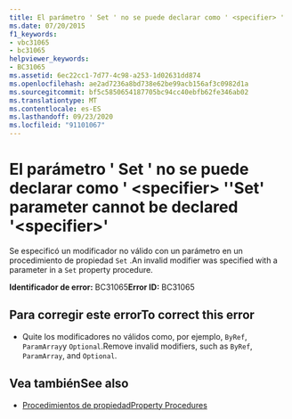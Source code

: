 ```yaml
---
title: El parámetro ' Set ' no se puede declarar como ' <specifier> '
ms.date: 07/20/2015
f1_keywords:
- vbc31065
- bc31065
helpviewer_keywords:
- BC31065
ms.assetid: 6ec22cc1-7d77-4c98-a253-1d02631dd874
ms.openlocfilehash: ae2ad7236a8bd738e62be99acb156af3c0982d1a
ms.sourcegitcommit: bf5c5850654187705bc94cc40ebfb62fe346ab02
ms.translationtype: MT
ms.contentlocale: es-ES
ms.lasthandoff: 09/23/2020
ms.locfileid: "91101067"
---
```

# <a name="set-parameter-cannot-be-declared-specifier"></a><span data-ttu-id="8123b-102">El parámetro ' Set ' no se puede declarar como ' \<specifier> '</span><span class="sxs-lookup"><span data-stu-id="8123b-102">'Set' parameter cannot be declared '\<specifier>'</span></span>

<span data-ttu-id="8123b-103">Se especificó un modificador no válido con un parámetro en un procedimiento de propiedad `Set` .</span><span class="sxs-lookup"><span data-stu-id="8123b-103">An invalid modifier was specified with a parameter in a `Set` property procedure.</span></span>  
  
 <span data-ttu-id="8123b-104">**Identificador de error:** BC31065</span><span class="sxs-lookup"><span data-stu-id="8123b-104">**Error ID:** BC31065</span></span>  
  
## <a name="to-correct-this-error"></a><span data-ttu-id="8123b-105">Para corregir este error</span><span class="sxs-lookup"><span data-stu-id="8123b-105">To correct this error</span></span>  
  
- <span data-ttu-id="8123b-106">Quite los modificadores no válidos como, por ejemplo, `ByRef`, `ParamArray`y `Optional`.</span><span class="sxs-lookup"><span data-stu-id="8123b-106">Remove invalid modifiers, such as `ByRef`, `ParamArray`, and `Optional`.</span></span>  
  
## <a name="see-also"></a><span data-ttu-id="8123b-107">Vea también</span><span class="sxs-lookup"><span data-stu-id="8123b-107">See also</span></span>

- [<span data-ttu-id="8123b-108">Procedimientos de propiedad</span><span class="sxs-lookup"><span data-stu-id="8123b-108">Property Procedures</span></span>](../programming-guide/language-features/procedures/property-procedures.md)
